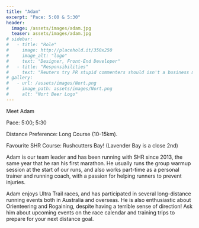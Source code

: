 ```yaml
---
title: "Adam"
excerpt: "Pace: 5:00 & 5:30"
header:
  image: /assets/images/adam.jpg
  teaser: assets/images/adam.jpg
# sidebar:
#   - title: "Role"
#     image: http://placehold.it/350x250
#     image_alt: "logo"
#     text: "Designer, Front-End Developer"
#   - title: "Responsibilities"
#     text: "Reuters try PR stupid commenters should isn't a business model"
# gallery:
#   - url: /assets/images/Nort.png
#     image_path: assets/images/Nort.png
#     alt: "Nort Beer Logo"
---
```


Meet Adam

Pace: 5:00; 5:30

Distance Preference: Long Course (10-15km).

Favourite SHR Course: Rushcutters Bay! (Lavender Bay is a close 2nd)

Adam is our team leader and has been running with SHR since 2013, the same year that he ran his first marathon. He usually runs the group warmup session at the start of our runs, and also works part-time as a personal trainer and running coach, with a passion for helping runners to prevent injuries. 

Adam enjoys Ultra Trail races, and has participated in several long-distance running events both in Australia and overseas. He is also enthusiastic about Orienteering and Rogaining, despite having a terrible sense of direction! Ask him about upcoming events on the race calendar and training trips to prepare for your next distance goal.
